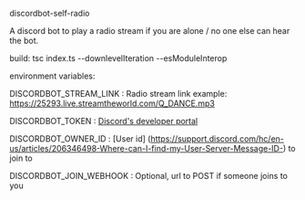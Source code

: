 discordbot-self-radio

A discord bot to play a radio stream if you are alone / no one else can hear the bot.

build:
tsc index.ts --downlevelIteration --esModuleInterop

environment variables:

DISCORDBOT_STREAM_LINK : Radio stream link example: https://25293.live.streamtheworld.com/Q_DANCE.mp3

DISCORDBOT_TOKEN : [Discord's developer portal](https://discordapp.com/developers/applications)

DISCORDBOT_OWNER_ID : [User id] (https://support.discord.com/hc/en-us/articles/206346498-Where-can-I-find-my-User-Server-Message-ID-) to join to 


DISCORDBOT_JOIN_WEBHOOK : Optional, url to POST if someone joins to you